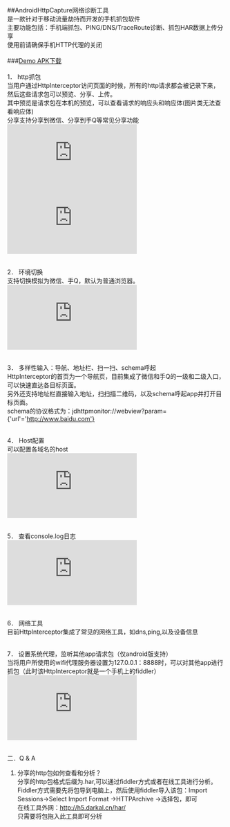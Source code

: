 ##AndroidHttpCapture网络诊断工具<br>
是一款针对于移动流量劫持而开发的手机抓包软件<br>
主要功能包括：手机端抓包、PING/DNS/TraceRoute诊断、抓包HAR数据上传分享<br>
使用前请确保手机HTTP代理的关闭<br><br>
###[Demo APK下载](https://github.com/darkal/AndroidHttpCapture/blob/master/demo.apk)<br><br>
1． http抓包<br>
当用户通过HttpInterceptor访问页面的时候，所有的http请求都会被记录下来，然后这些请求包可以预览、分享、上传。<br>
其中预览是请求包在本机的预览，可以查看请求的响应头和响应体(图片类无法查看响应体)<br>
分享支持分享到微信、分享到手Q等常见分享功能<br>
![image](https://www.darkal.cn/imgd.php?src=/2016/09/WechatIMG77.jpeg&width=350) 
![image](https://www.darkal.cn/imgd.php?src=/2016/09/230686663947787928.jpg&width=350)<br><br>

2． 环境切换<br>
支持切换模拟为微信、手Q，默认为普通浏览器。<br>
![image](https://www.darkal.cn/imgd.php?src=/2016/09/WechatIMG81.jpeg&width=350)<br><br>

3． 多样性输入：导航、地址栏、扫一扫、schema呼起<br>
HttpInterceptor的首页为一个导航页，目前集成了微信和手Q的一级和二级入口，可以快速直达各目标页面。<br>
另外还支持地址栏直接输入地址，扫扫描二维码，以及schema呼起app并打开目标页面。<br>
schema的协议格式为：jdhttpmonitor://webview?param={'url'='http://www.baidu.com'}<br><br>

4． Host配置<br>
可以配置各域名的host<br>
![image](https://www.darkal.cn/imgd.php?src=/2016/09/WechatIMG79.jpeg&width=350&t=1)<br><br>


5． 查看console.log日志<br>
![image](https://www.darkal.cn/imgd.php?src=/2016/09/WechatIMG82.jpeg&width=350)<br><br>


6． 网络工具<br>
目前HttpInterceptor集成了常见的网络工具，如dns,ping,以及设备信息<br><br>

7． 设置系统代理，监听其他app请求包（仅android版支持）<br>
当将用户所使用的wifi代理服务器设置为127.0.0.1：8888时，可以对其他app进行抓包（此时该HttpInterceptor就是一个手机上的fiddler）<br>
![image](https://www.darkal.cn/imgd.php?src=/2016/09/WechatIMG80.jpeg&width=350)<br><br>

 
二．Q & A<br>
1. 分享的http包如何查看和分析？<br>
    分享的http包格式后缀为.har,可以通过fiddler方式或者在线工具进行分析。<br>
    Fiddler方式需要先将包导到电脑上，然后使用fiddler导入该包：Import Sessions->Select Import Format ->HTTPArchive ->选择包，即可<br>
    在线工具外网：http://h5.darkal.cn/har/<br>
    只需要将包拖入此工具即可分析<br>
